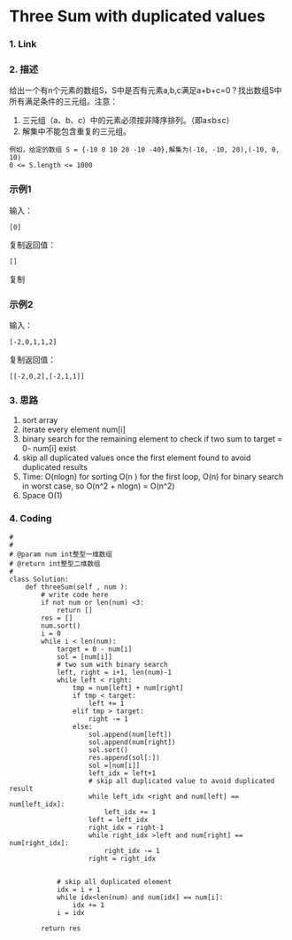 # Three Sum with duplicated values

### 1. Link







### 2. 描述

给出一个有n个元素的数组S，S中是否有元素a,b,c满足a+b+c=0？找出数组S中所有满足条件的三元组。注意：  


1. 三元组（a、b、c）中的元素必须按非降序排列。（即a≤b≤c）
2. 解集中不能包含重复的三元组。

```text
例如，给定的数组 S = {-10 0 10 20 -10 -40},解集为(-10, -10, 20),(-10, 0, 10) 
0 <= S.length <= 1000
```

### 示例1

输入：

```text
[0]
```

复制返回值：

```text
[]
```

复制

### 示例2

输入：

```text
[-2,0,1,1,2]
```

复制返回值：

```text
[[-2,0,2],[-2,1,1]]
```



### 3. 思路

1. sort array
2. iterate every element num\[i\]
3. binary search for the remaining element to check if two sum to target = 0- num\[i\] exist
4. skip all duplicated values once the first element found to avoid duplicated results
5. Time: O\(nlogn\) for sorting  O\(n \) for the first loop,  O\(n\) for binary search in worst case, so O\(n^2 + nlogn\) = O\(n^2\) 
6. Space O\(1\)

### 4. Coding

```text
#
# 
# @param num int整型一维数组 
# @return int整型二维数组
#
class Solution:
    def threeSum(self , num ):
        # write code here
        if not num or len(num) <3:
            return []
        res = []
        num.sort()
        i = 0
        while i < len(num):
            target = 0 - num[i]
            sol = [num[i]]
            # two sum with binary search
            left, right = i+1, len(num)-1
            while left < right:
                tmp = num[left] + num[right]
                if tmp < target:
                    left += 1
                elif tmp > target:
                    right -= 1
                else:
                    sol.append(num[left])
                    sol.append(num[right])
                    sol.sort()
                    res.append(sol[:])
                    sol =[num[i]]
                    left_idx = left+1
                    # skip all duplicated value to avoid duplicated result
                    while left_idx <right and num[left] == num[left_idx]:
                        left_idx += 1
                    left = left_idx
                    right_idx = right-1
                    while right_idx >left and num[right] == num[right_idx]:
                        right_idx -= 1
                    right = right_idx
                    
                
            # skip all duplicated element 
            idx = i + 1
            while idx<len(num) and num[idx] == num[i]:
                idx += 1
            i = idx

        return res
                    
                    
            
```





